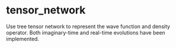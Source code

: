 # tensor_network

Use tree tensor network to represent the wave function and density operator. 
Both imaginary-time and real-time evolutions have been implemented.
